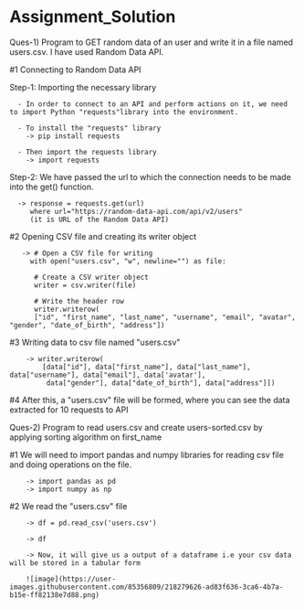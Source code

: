 # Assignment_Solution

Ques-1) Program to GET random data of an user and write it in a file named users.csv. I have used Random Data API.

#1 Connecting to Random Data API

Step-1: Importing the necessary library

      - In order to connect to an API and perform actions on it, we need to import Python "requests"library into the environment.

      - To install the "requests" library
        -> pip install requests
        
      - Then import the requests library
        -> import requests
        
Step-2: We have passed the url to which the connection needs to be made into the get() function.

      -> response = requests.get(url)
         where url="https://random-data-api.com/api/v2/users"   
         (it is URL of the Random Data API)
         
#2 Opening CSV file and creating its writer object

       -> # Open a CSV file for writing
         with open("users.csv", "w", newline="") as file:
    
          # Create a CSV writer object
          writer = csv.writer(file)

          # Write the header row
          writer.writerow(
          ["id", "first_name", "last_name", "username", "email", "avatar", "gender", "date_of_birth", "address"])
          
#3  Writing data to csv file named "users.csv"

        -> writer.writerow(
            [data["id"], data["first_name"], data["last_name"], data["username"], data["email"], data['avatar'],
             data["gender"], data["date_of_birth"], data["address"]])
             
#4  After this, a "users.csv" file will be formed, where you can see the data extracted for 10 requests to API


Ques-2) Program to read users.csv and create users-sorted.csv by applying sorting algorithm on first_name

#1  We will need to import pandas and numpy libraries for reading csv file and doing operations on the file.

        -> import pandas as pd
        -> import numpy as np
        
#2  We read the "users.csv" file

        -> df = pd.read_csv('users.csv')
        
        -> df
        
        -> Now, it will give us a output of a dataframe i.e your csv data will be stored in a tabular form
        
        ![image](https://user-images.githubusercontent.com/85356809/218279626-ad83f636-3ca6-4b7a-b15e-ff82138e7d88.png)



         
      
      
  





